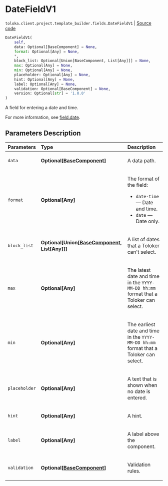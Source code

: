 # DateFieldV1
`toloka.client.project.template_builder.fields.DateFieldV1` | [Source code](https://github.com/Toloka/toloka-kit/blob/v1.2.3/src/client/project/template_builder/fields.py#L186)

```python
DateFieldV1(
    self,
    data: Optional[BaseComponent] = None,
    format: Optional[Any] = None,
    *,
    block_list: Optional[Union[BaseComponent, List[Any]]] = None,
    max: Optional[Any] = None,
    min: Optional[Any] = None,
    placeholder: Optional[Any] = None,
    hint: Optional[Any] = None,
    label: Optional[Any] = None,
    validation: Optional[BaseComponent] = None,
    version: Optional[str] = '1.0.0'
)
```

A field for entering a date and time.


For more information, see [field.date](https://toloka.ai/docs/template-builder/reference/field.date).

## Parameters Description

| Parameters | Type | Description |
| :----------| :----| :-----------|
`data`|**Optional\[[BaseComponent](toloka.client.project.template_builder.base.BaseComponent.md)\]**|<p>A data path.</p>
`format`|**Optional\[Any\]**|<p>The format of the field:</p> <ul> <li>`date-time` — Date and time.</li> <li>`date` — Date only.</li> </ul>
`block_list`|**Optional\[Union\[[BaseComponent](toloka.client.project.template_builder.base.BaseComponent.md), List\[Any\]\]\]**|<p>A list of dates that a Toloker can&#x27;t select.</p>
`max`|**Optional\[Any\]**|<p>The latest date and time in the `YYYY-MM-DD hh:mm` format that a Toloker can select.</p>
`min`|**Optional\[Any\]**|<p>The earliest date and time in the `YYYY-MM-DD hh:mm` format that a Toloker can select.</p>
`placeholder`|**Optional\[Any\]**|<p>A text that is shown when no date is entered.</p>
`hint`|**Optional\[Any\]**|<p>A hint.</p>
`label`|**Optional\[Any\]**|<p>A label above the component.</p>
`validation`|**Optional\[[BaseComponent](toloka.client.project.template_builder.base.BaseComponent.md)\]**|<p>Validation rules.</p>
